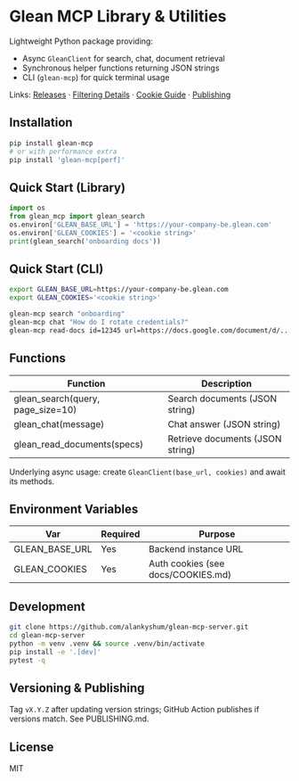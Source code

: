 # Glean MCP Library & Utilities

Lightweight Python package providing:

- Async `GleanClient` for search, chat, document retrieval
- Synchronous helper functions returning JSON strings
- CLI (`glean-mcp`) for quick terminal usage

Links: [Releases](https://github.com/alankyshum/glean-mcp-server/releases) · [Filtering Details](FILTERING.md) · [Cookie Guide](docs/COOKIES.md) · [Publishing](PUBLISHING.md)

## Installation
```bash
pip install glean-mcp
# or with performance extra
pip install 'glean-mcp[perf]'
```

## Quick Start (Library)
```python
import os
from glean_mcp import glean_search
os.environ['GLEAN_BASE_URL'] = 'https://your-company-be.glean.com'
os.environ['GLEAN_COOKIES'] = '<cookie string>'
print(glean_search('onboarding docs'))
```

## Quick Start (CLI)
```bash
export GLEAN_BASE_URL=https://your-company-be.glean.com
export GLEAN_COOKIES='<cookie string>'

glean-mcp search "onboarding"
glean-mcp chat "How do I rotate credentials?"
glean-mcp read-docs id=12345 url=https://docs.google.com/document/d/... 
```

## Functions
| Function | Description |
|----------|-------------|
| glean_search(query, page_size=10) | Search documents (JSON string) |
| glean_chat(message) | Chat answer (JSON string) |
| glean_read_documents(specs) | Retrieve documents (JSON string) |

Underlying async usage: create `GleanClient(base_url, cookies)` and await its methods.

## Environment Variables
| Var | Required | Purpose |
|-----|----------|---------|
| GLEAN_BASE_URL | Yes | Backend instance URL |
| GLEAN_COOKIES  | Yes | Auth cookies (see docs/COOKIES.md) |

## Development
```bash
git clone https://github.com/alankyshum/glean-mcp-server.git
cd glean-mcp-server
python -m venv .venv && source .venv/bin/activate
pip install -e '.[dev]'
pytest -q
```

## Versioning & Publishing
Tag `vX.Y.Z` after updating version strings; GitHub Action publishes if versions match. See PUBLISHING.md.

## License
MIT
